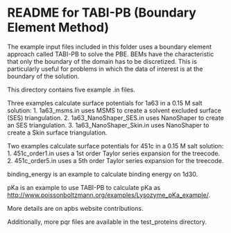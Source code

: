 README for TABI-PB (Boundary Element Method)
============================================

The example input files included in this folder uses a boundary element approach called
TABI-PB to solve the PBE. BEMs have the characteristic that only the boundary of the 
domain has to be discretized. This is particularly useful for problems in which the data
of interest is at the boundary of the solution.

This directory contains five example .in files.

Three examples calculate surface potentials for 1a63 in a 0.15 M salt solution:
        1. 1a63_msms.in uses MSMS to create a solvent excluded surface (SES) triangulation.
        2. 1a63_NanoShaper_SES.in uses NanoShaper to create an SES triangulation.
        3. 1a63_NanoShaper_Skin.in uses NanoShaper to create a Skin surface triangulation.

Two examples calculate surface potentials for 451c in a 0.15 M salt solution:
        1. 451c_order1.in uses a 1st order Taylor series expansion for the treecode.
        2. 451c_order5.in uses a 5th order Taylor series expansion for the treecode.

binding_energy is an example to calculate binding energy on 1d30.

pKa is an example to use TABI-PB to calculate pKa as http://www.poissonboltzmann.org/examples/Lysozyme_pKa_example/.

More details are on apbs website contributions.

Additionally, more pqr files are available in the test_proteins directory.
